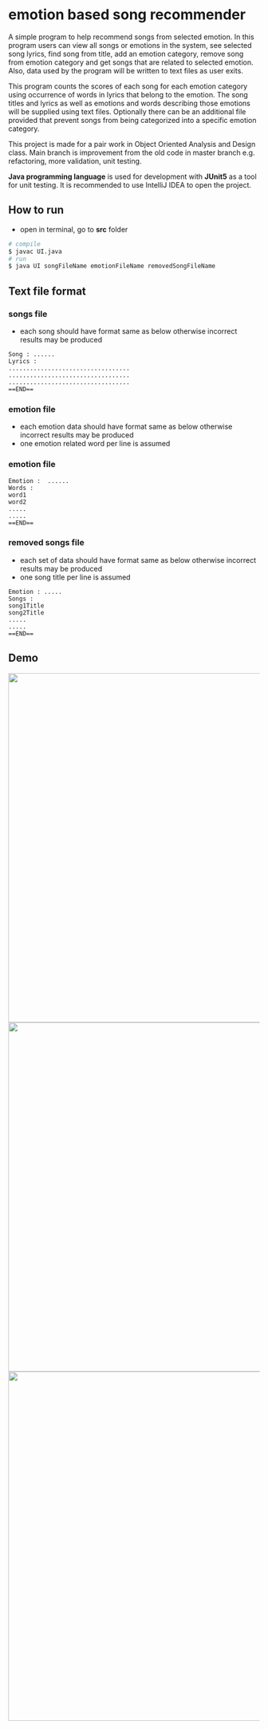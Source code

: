 # emotion based song recommender

A simple program to help recommend songs from selected emotion. In this program users can view all songs or emotions in the system, see selected song lyrics, find song from title, add an emotion category, remove song from emotion category and get songs that are related to selected emotion. Also, data used by the program will be written to text files as user exits.

This program counts the scores of each song for each emotion category using occurrence of words in lyrics that belong to the emotion. The song titles and lyrics as well as emotions and words describing those emotions will be supplied using text files. Optionally there can be an additional file provided that prevent songs from being categorized into a specific emotion category.

This project is made for a pair work in Object Oriented Analysis and Design class. Main branch is improvement from the old code in master branch e.g. refactoring, more validation, unit testing.

**Java programming language** is used for development with **JUnit5** as a tool for unit testing. It is recommended to use IntelliJ IDEA to open the project.

## How to run
* open in terminal, go to **src** folder
```sh
# compile
$ javac UI.java
# run
$ java UI songFileName emotionFileName removedSongFileName
```

## Text file format

### songs file

* each song should have format same as below otherwise incorrect results may be produced
```
Song : ......
Lyrics : 
..................................
..................................
..................................
==END==
```



### emotion file
* each emotion data should have format same as below otherwise incorrect results may be produced
* one emotion related word per line is assumed
### emotion file

```
Emotion :  ......
Words :
word1
word2
.....
.....
==END==
```


### removed songs file
* each set of data should have format same as below otherwise incorrect results may be produced
* one song title per line is assumed
```
Emotion : .....
Songs :
song1Title
song2Title
.....
.....
==END==
```
## Demo
<img src="https://user-images.githubusercontent.com/57994731/114344463-1381d500-9b8a-11eb-8c95-740740ce4ccc.png" width="700" />

<img src="https://user-images.githubusercontent.com/57994731/114344892-dff37a80-9b8a-11eb-9c98-67f74fbc9a70.png" width="700" />

<img src="https://user-images.githubusercontent.com/57994731/114344918-f0a3f080-9b8a-11eb-8475-d6285e4286e0.png" width="700" />
